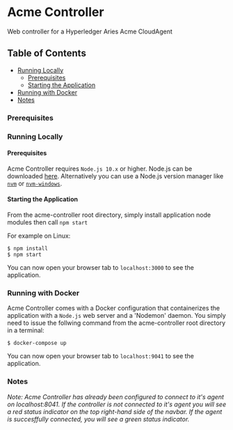 # Acme Controller
Web controller for a Hyperledger Aries Acme CloudAgent

## Table of Contents

- [Running Locally](#running-locally)
    - [Prerequisites](#prerequisites)
    - [Starting the Application](#starting-the-application)
- [Running with Docker](#running-with-docker)
- [Notes](#notes)

### Prerequisites

### Running Locally

#### Prerequisites

Acme Controller requires `Node.js 10.x` or higher. Node.js can be downloaded [here](https://nodejs.org/en/download/). Alternatively you can use a Node.js version manager like [`nvm`](https://github.com/nvm-sh/nvm) or [`nvm-windows`](https://github.com/coreybutler/nvm-windows).

#### Starting the Application

From the acme-controller root directory, simply install application node modules then call `npm start`

For example on Linux:

```
$ npm install
$ npm start
```

You can now open your browser tab to `localhost:3000` to see the application.

### Running with Docker

Acme Controller comes with a Docker configuration that containerizes the application with a `Node.js` web server and a 'Nodemon' daemon. You simply need to issue the follwing command from the acme-controller root directory in a terminal:

```
$ docker-compose up
```

You can now open your browser tab to `localhost:9041` to see the application.

### Notes

_Note: Acme Controller has already been configured to connect to it's agent on localhost:8041. If the controller is not connected to it's agent you will see a red status indicator on the top right-hand side of the navbar. If the agent is succesffully connected, you will see a green status indicator._